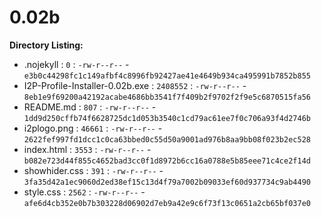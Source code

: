 0.02b
=====

**Directory Listing:**

 - .nojekyll : `0` : `-rw-r--r--` - `e3b0c44298fc1c149afbf4c8996fb92427ae41e4649b934ca495991b7852b855`
 - I2P-Profile-Installer-0.02b.exe : `2408552` : `-rw-r--r--` - `8eb1e9f69200a42192acabe4686bb3541f7f409b2f9702f2f9e5c6870515fa56`
 - README.md : `807` : `-rw-r--r--` - `1dd9d250cffb74f6628725dc1d053b3540c1cd79ac61ee7f0c706a93f4d2746b`
 - i2plogo.png : `46661` : `-rw-r--r--` - `2622fef997fd1dcc1c0ca63bbed0c55d50a9001ad976b8aa9bb08f023b2ec528`
 - index.html : `3553` : `-rw-r--r--` - `b082e723d44f855c4652bad3cc0f1d8972b6cc16a0788e5b85eee71c4ce2f14d`
 - showhider.css : `391` : `-rw-r--r--` - `3fa35d42a1ec9060d2ed38ef15c13d4f79a7002b09033ef60d937734c9ab4490`
 - style.css : `2562` : `-rw-r--r--` - `afe6d4cb352e0b7b303228d06902d7eb9a42e9c6f73f13c0651a2cb65bf037e0`
